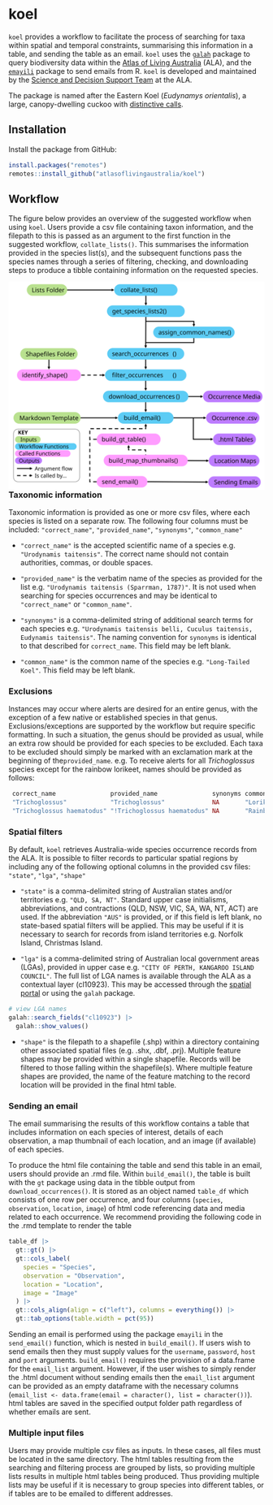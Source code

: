 # koel

`koel` provides a workflow to facilitate the process of searching for taxa within spatial and temporal constraints, summarising this information in a table, and sending the table as an email. `koel` uses the [`galah`](https://galah.ala.org.au) package to query biodiversity data within the [Atlas of Living Australia](https://www.ala.org.au) (ALA), and the [`emayili`](https://github.com/datawookie/emayili/) package to send emails from R. `koel` is developed and maintained by the [Science and Decision Support Team](https://labs.ala.org.au/about.html) at the ALA.

The package is named after the Eastern Koel (*Eudynamys orientalis*), a large, canopy-dwelling cuckoo with [distinctive calls](https://xeno-canto.org/explore?query=Eudynamys%20orientalis).

## Installation

Install the package from GitHub:

``` r
install.packages("remotes")
remotes::install_github("atlasoflivingaustralia/koel")
```

## Workflow

The figure below provides an overview of the suggested workflow when using `koel`. Users provide a csv file containing taxon information, and the filepath to this is passed as an argument to the first function in the suggested workflow, `collate_lists()`. This summarises the information provided in the species list(s), and the subsequent functions pass the species names through a series of filtering, checking, and downloading steps to produce a tibble containing information on the requested species.

<img src="man/figures/koel_workflow.svg" align="left"/>

### Taxonomic information

Taxonomic information is provided as one or more csv files, where each species is listed on a separate row. The following four columns must be included: `"correct_name"`, `"provided_name"`, `"synonyms"`, `"common_name"`

-   `"correct_name"` is the accepted scientific name of a species e.g. `"Urodynamis taitensis"`. The correct name should not contain authorities, commas, or double spaces.

-   `"provided_name"` is the verbatim name of the species as provided for the list e.g. `"Urodynamis taitensis (Sparrman, 1787)"`. It is not used when searching for species occurrences and may be identical to `"correct_name"` or `"common_name"`.

-   `"synonyms"` is a comma-delimited string of additional search terms for each species e.g. `"Urodynamis taitensis belli, Cuculus taitensis, Eudynamis taitensis"`. The naming convention for `synonyms` is identical to that described for `correct_name`. This field may be left blank.

-   `"common_name"` is the common name of the species e.g. `"Long-Tailed Koel"`. This field may be left blank.

### Exclusions

Instances may occur where alerts are desired for an entire genus, with the exception of a few native or established species in that genus. Exclusions/exceptions are supported by the workflow but require specific formatting. In such a situation, the genus should be provided as usual, while an extra row should be provided for each species to be excluded. Each taxa to be excluded should simply be marked with an exclamation mark at the beginning of the`provided_name`. e.g. To receive alerts for all *Trichoglossus* species except for the rainbow lorikeet, names should be provided as follows:

``` r
 correct_name               provided_name               synonyms common_name     
 "Trichoglossus"            "Trichoglossus"             NA       "Lorikeets"       
 "Trichoglossus haematodus" "!Trichoglossus haematodus" NA       "Rainbow Lorikeet"
```

### Spatial filters

By default, `koel` retrieves Australia-wide species occurrence records from the ALA. It is possible to filter records to particular spatial regions by including any of the following optional columns in the provided csv files: `"state"`, `"lga"`, `"shape"`

-   `"state"` is a comma-delimited string of Australian states and/or territories e.g. `"QLD, SA, NT"`. Standard upper case initialisms, abbreviations, and contractions (QLD, NSW, VIC, SA, WA, NT, ACT) are used. If the abbreviation `"AUS"` is provided, or if this field is left blank, no state-based spatial filters will be applied. This may be useful if it is necessary to search for records from island territories e.g. Norfolk Island, Christmas Island.

-   `"lga"` is a comma-delimited string of Australian local government areas (LGAs), provided in upper case e.g. `"CITY OF PERTH, KANGAROO ISLAND COUNCIL"`. The full list of LGA names is available through the ALA as a contextual layer (cl10923). This may be accessed through the [spatial portal](https://spatial.ala.org.au) or using the `galah` package.

``` r
# view LGA names
galah::search_fields("cl10923") |>
  galah::show_values()
```

-   `"shape"` is the filepath to a shapefile (.shp) within a directory containing other associated spatial files (e.g. .shx, .dbf, .prj). Multiple feature shapes may be provided within a single shapefile. Records will be filtered to those falling within the shapefile(s). Where multiple feature shapes are provided, the name of the feature matching to the record location will be provided in the final html table.

### Sending an email

The email summarising the results of this workflow contains a table that includes information on each species of interest, details of each observation, a map thumbnail of each location, and an image (if available) of each species.

To produce the html file containing the table and send this table in an email, users should provide an .rmd file. Within `build_email()`, the table is built with the `gt` package using data in the tibble output from `download_occurrences()`. It is stored as an object named `table_df` which consists of one row per occurrence, and four columns (`species`, `observation`, `location`, `image`) of html code referencing data and media related to each occurrence. We recommend providing the following code in the .rmd template to render the table

``` r
table_df |>
  gt::gt() |>
  gt::cols_label(
    species = "Species",
    observation = "Observation",
    location = "Location",
    image = "Image"
  ) |>
  gt::cols_align(align = c("left"), columns = everything()) |>
  gt::tab_options(table.width = pct(95))
```

Sending an email is performed using the package `emayili` in the `send_email()` function, which is nested in `build_email()`. If users wish to send emails then they must supply values for the `username`, `password`, `host` and `port` arguments. `build_email()` requires the provision of a data.frame for the `email_list` argument. However, if the user wishes to simply render the .html document without sending emails then the `email_list` argument can be provided as an empty dataframe with the necessary columns (`email_list <- data.frame(email = character(), list = character())`). html tables are saved in the specified output folder path regardless of whether emails are sent.

### Multiple input files

Users may provide multiple csv files as inputs. In these cases, all files must be located in the same directory. The html tables resulting from the searching and filtering process are grouped by lists, so providing multiple lists results in multiple html tables being produced. Thus providing multiple lists may be useful if it is necessary to group species into different tables, or if tables are to be emailed to different addresses.
